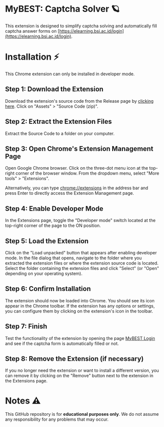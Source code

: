 # MyBEST: Captcha Solver 🪐
This extension is designed to simplify captcha solving and automatically fill captcha answer forms on [https://elearning.bsi.ac.id/login](https://elearning.bsi.ac.id/login).

# Installation ⚡️
This Chrome extension can only be installed in developer mode.

## Step 1: Download the Extension
Download the extension's source code from the Release page by [clicking here](https://github.com/Dxrry/MyBEST-Captcha-Solver/releases/tag/TEST).
Click on "Assets" > "Source Code (zip)".

## Step 2: Extract the Extension Files
Extract the Source Code to a folder on your computer.

## Step 3: Open Chrome's Extension Management Page
Open Google Chrome browser.
Click on the three-dot menu icon at the top-right corner of the browser window.
From the dropdown menu, select "More tools" > "Extensions".

Alternatively, you can type [chrome://extensions](chrome://extensions) in the address bar and press Enter to directly access the Extension Management page.

## Step 4: Enable Developer Mode
In the Extensions page, toggle the "Developer mode" switch located at the top-right corner of the page to the ON position.

## Step 5: Load the Extension
Click on the "Load unpacked" button that appears after enabling developer mode.
In the file dialog that opens, navigate to the folder where you extracted the extension files or where the extension source code is located.
Select the folder containing the extension files and click "Select" (or "Open" depending on your operating system).

## Step 6: Confirm Installation
The extension should now be loaded into Chrome. You should see its icon appear in the Chrome toolbar.
If the extension has any options or settings, you can configure them by clicking on the extension's icon in the toolbar.

## Step 7: Finish
Test the functionality of the extension by opening the page [MyBEST Login](https://elearning.bsi.ac.id/login) and see if the captcha form is automatically filled or not.

## Step 8: Remove the Extension (if necessary)
If you no longer need the extension or want to install a different version, you can remove it by clicking on the "Remove" button next to the extension in the Extensions page.

# Notes ⚠️
This GitHub repository is for **educational purposes only**. We do not assume any responsibility for any problems that may occur.